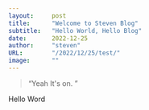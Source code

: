 ```yaml
---
layout:     post 
title:      "Welcome to Steven Blog"
subtitle:   "Hello World, Hello Blog"
date:       2022-12-25
author:     "steven"
URL:        "/2022/12/25/test/"
image:      ""
---
```


> “Yeah It's on. ”


Hello Word